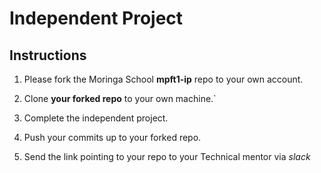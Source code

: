 # Independent Project

## Instructions
  1) Please fork the Moringa School **mpft1-ip** repo to your own account.

  2) Clone **your forked repo** to your own machine.`

  3) Complete the independent project.

  4) Push your commits up to your forked repo.
  
  5) Send the link pointing to your repo to your Technical mentor via *slack*
